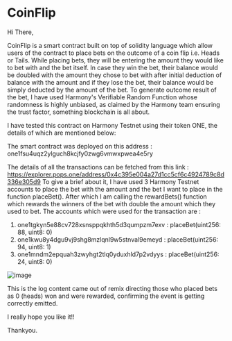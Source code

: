 # CoinFlip

Hi There,

CoinFlip is a smart contract built on top of solidity language which allow users of the contract to place bets on the outcome of a coin flip i.e. Heads or Tails.
While placing bets, they will be entering the amount they would like to bet with and the bet itself. In case they win the bet, their balance would be doubled with the amount they chose to bet with after initial deduction of balance with the amount and if they lose the bet, their balance would be simply deducted by the amount of the bet.
To generate outcome result of the bet, I have used Harmony's Verifiable Random Function whose randomness is highly unbiased, as claimed by the Harmony team ensuring the trust factor, something blockchain is all about.

I have tested this contract on Harmony Testnet using their token ONE, the details of which are mentioned below:

The smart contract was deployed on this address : one1fsu4uqz2ylguch8kcjfy0zwg6vmwxpwea4e5ry

The details of all the transactions can be fetched from this link : https://explorer.pops.one/address/0x4c395e004a27d1cc5cf6c4924789c8d336e305d9
To give a brief about it, I have used 3 Harmony Testnet accounts to place the bet with the amount and the bet I want to place in the function placeBet().
After which I am calling the rewardBets() function which rewards the winners of the bet with double the amount which they used to bet.
The accounts which were used for the transaction are : 
1. one1tgkyn5e88cv728xsnsppqkhth5d3qumpzm7exv :  placeBet(uint256: 88, uint8: 0)
2. one1kwu8y4dgu9vj9shg8mzlqnl9w5stnval9emeyd : placeBet(uint256: 94, uint8: 1)
3. one1mndm2epquah3zwyhgt2tlq0yduxhld7p2vdyys : placeBet(uint256: 24, uint8: 0)

![image](https://user-images.githubusercontent.com/75273759/172034997-71c0fe06-7534-4442-85f2-c79868427838.png)

This is the log content came out of remix directing those who placed bets as 0 (heads) won and were rewarded, confirming the event is getting correctly emitted.

I really hope you like it!!

Thankyou.

